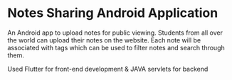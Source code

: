 # Notes Sharing Android Application

An Android app to upload notes for public viewing. Students from all over the world can
upload their notes on the website. Each note will be associated with tags which can be used
to filter notes and search through them.

Used Flutter for front-end development & JAVA servlets for backend